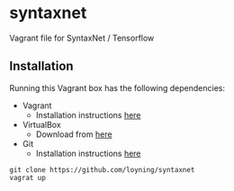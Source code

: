 # syntaxnet
Vagrant file for SyntaxNet / Tensorflow

## Installation

Running this Vagrant box has the following dependencies:

* Vagrant
  * Installation instructions [here](https://www.vagrantup.com/docs/installation/)
* VirtualBox
  * Download from [here](https://www.virtualbox.org)
* Git 
  * Installation instructions [here](https://git-scm.com/book/en/v2/Getting-Started-Installing-Git)


```shell
git clone https://github.com/loyning/syntaxnet
vagrat up
```

